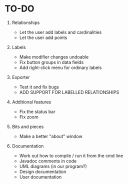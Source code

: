 TO-DO
=====

1. Relationships
	- Let the user add labels and cardinalities
	- Let the user add points
	
2. Labels
	- Make modifier changes undoable
	- Fix button groups in data fields
	- Add right-click menu for ordinary labels
	
3. Exporter
	- Test it and fix bugs
	- ADD SUPPORT FOR LABELLED RELATIONSHIPS
	
4. Additional features
	- Fix the status bar 
	- Fix zoom

5. Bits and pieces
	- Make a better "about" window
	
6. Documentation
	- Work out how to compile / run it from the cmd line
	- Javadoc comments in code
	- UML diagrams (in our program?)
	- Design documentation
	- User documentation
	
